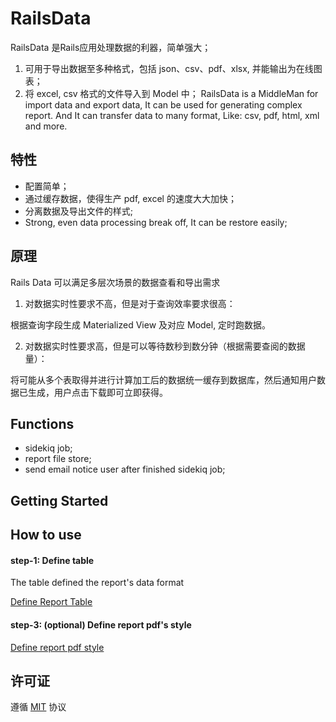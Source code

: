 # RailsData

RailsData 是Rails应用处理数据的利器，简单强大； 
1. 可用于导出数据至多种格式，包括 json、csv、pdf、xlsx, 并能输出为在线图表；
2. 将 excel, csv 格式的文件导入到 Model 中；
RailsData is a MiddleMan for import data and export data, It can be used for generating complex report.
And It can transfer data to many format, Like: csv, pdf, html, xml and more.

## 特性
* 配置简单；
* 通过缓存数据，使得生产 pdf, excel 的速度大大加快；
* 分离数据及导出文件的样式;
* Strong, even data processing break off, It can be restore easily;

## 原理
Rails Data 可以满足多层次场景的数据查看和导出需求

1. 对数据实时性要求不高，但是对于查询效率要求很高：
   
根据查询字段生成 Materialized View 及对应 Model, 定时跑数据。

2. 对数据实时性要求高，但是可以等待数秒到数分钟（根据需要查阅的数据量）：

将可能从多个表取得并进行计算加工后的数据统一缓存到数据库，然后通知用户数据已生成，用户点击下载即可立即获得。



## Functions
- sidekiq job;
- report file store;
- send email notice user after finished sidekiq job;

## Getting Started

## How to use

#### step-1: Define table
The table defined the report's data format

[Define Report Table](docs/define-report-table.md)

#### step-3: (optional) Define report pdf's style
[Define report pdf style](docs/define-pdf-style)


## 许可证
遵循 [MIT](https://opensource.org/licenses/MIT) 协议
